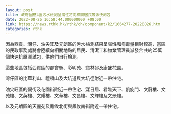 ```yaml
---
layout: post
title: 政府因應4區污水檢測呈陽性將向相關居民等派快測包
date: 2022-08-26 16:58:44.000000000 +08:00
link: https://news.rthk.hk/rthk/ch/component/k2/1664277-20220826.htm
categories: rthk
---
```


因為西貢、灣仔、油尖旺及元朗區的污水檢測結果呈陽性和病毒量相對較高，當區的民政事務處將會陸續向相關地點的居民、清潔工和物業管理員派發合共約25萬個快速抗原測試包，供他們自行檢測。

這些地區包括西貢區的都會駅、彩明苑、寶林邨及康盛花園。

灣仔區的比華利山、禮頓山及大坑道與大坑徑附近一帶住宅。

油尖旺區的弼街及花園街附近一帶住宅、漾日居、君臨天下、凱旋門、文蔚樓、文苑樓、文英樓、文耀樓、文華樓、文昌樓、文輝樓及文景樓。

以及元朗區的天麗苑及鳳攸北街與鳳攸南街附近一帶住宅。
